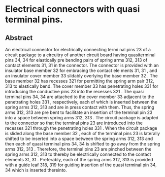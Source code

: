 # Electrical connectors with quasi terminal pins.

## Abstract
An electrical connector for electrically connecting termi nal pins 23 of a circuit package to a circuitry of another circuit board having quasiterminal pins 34, 34 for elastically pre bending pairs of spring arms 312, 313 of contact elements 31, 31 in the connector. The connector is provided with an insulator base member 32 for embracing the contact ele ments 31, 31 , and an insulator cover member 33 slidably overlying the base member 32 . The base member 32 has recesses 321 for permitting the spring arm pair 312, 313 to elastically bend. The cover member 33 has penetrating holes 331 for introducing the conductive pins 23 into the recesses 321 . The quasi terminal pins 34, 34 are attached to the cover member 33 adjacent to the penetrating holes 331 , respectively, each of which is inserted between the spring arms 312, 313 and are in press contact with them. Thus, the spring arms 312, 313 are pre bent to facilitate an insertion of the terminal pin 23 into a space between spring arms 312, 313 . The circuit package is adapted to the connector so that the terminal pins 23 are introduced into the recesses 321 through the penetrating holes 331 . When the circuit package is slided along the base member 32 , each of the terminal pins 23 is laterally shifted to be inserted into a space between the spring arms 312, 313 and then each of quasi terminal pins 34, 34 is shifted to go away from the spring arms 312, 313 . Therefore, the terminal pins 23 are pinched between the spring arms 312, 313 to thereby be electrically connected to the contact elements 31, 31 . Preferably, each of the spring arms 312, 313 is provided with a guide leaf 318, 319 for guiding insertion of the quasi terminal pin 34, 34 which is inserted thereinto.